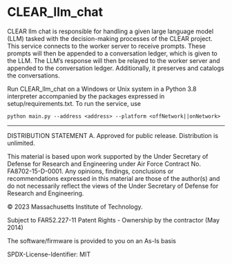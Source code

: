 # CLEAR_llm_chat

CLEAR llm chat is responsible for handling a given large language model (LLM) tasked with the decision-making processes of the CLEAR project. This service connects to the worker server to receive prompts. These prompts will then be appended to a conversation ledger, which is given to the LLM. The LLM’s response will then be relayed to the worker server and appended to the conversation ledger. Additionally, it preserves and catalogs the conversations.
 
Run CLEAR_llm_chat on a Windows or Unix system in a Python 3.8 interpreter accompanied by the packages expressed in setup/requirements.txt. To run the service, use
 
``python main.py --address <address> --platform <offNetwork||onNetwork>``

-----

DISTRIBUTION STATEMENT A. Approved for public release. Distribution is unlimited.
 
This material is based upon work supported by the Under Secretary of Defense for Research and Engineering under Air Force Contract No. FA8702-15-D-0001. Any opinions, findings, conclusions or recommendations expressed in this material are those of the author(s) and do not necessarily reflect the views of the Under Secretary of Defense for Research and Engineering.

© 2023 Massachusetts Institute of Technology.

Subject to FAR52.227-11 Patent Rights - Ownership by the contractor (May 2014)

The software/firmware is provided to you on an As-Is basis

SPDX-License-Identifier: MIT
